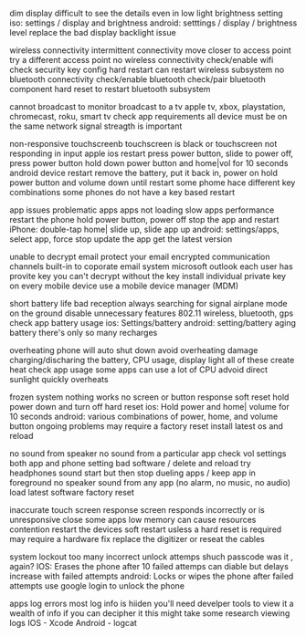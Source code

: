 dim display
	difficult to see the details
		even in low light 
	brightness setting
		iso: settings / display and brightness
		android: setttings / display / brightness level
	replace the bad display
		backlight issue


wireless connectivity
	intermittent connectivity
		move closer to access point
		try a different access point
	no wireless connectivity
		check/enable wifi
		check security key config
		hard restart can restart wireless subsystem
	no bluetooth connectivity
		check/enable bluetooth
		check/pair bluetooth component hard reset to restart bluetooth subsystem
		
		
cannot broadcast to monitor
	broadcast to a tv
		apple tv, xbox, playstation, chromecast, roku, smart tv
	check app requirements
	all device must be on the same network
	signal streagth is important

non-responsive touchscreenb
	touchscreen is black or touchscreen not responding in input
	apple ios restart 
		press power button, slide to power off, press power button
		hold down power button and home|vol for 10 seconds
	android device restart
		remove the battery, put it back in, power on
		hold power button and volume down until restart
			some phome hace different key combinations
			some phones do not have a key based restart
	
app issues
	problematic apps
		apps not loading
		slow apps performance 
	restart the phone
		hold power button, power off
	stop the app and restart
		iPhone: double-tap home| slide up, slide app up
		android: settings/apps, select app, force stop
	update the app
		get the latest version 


unable to decrypt email
	protect your email
		encrypted communication channels
	built-in to coporate email system
		 microsoft outlook
	each user has provite key
		you can't decrypt without the key
	install individual private key on every mobile device
		use a mobile device manager (MDM)



short battery  life 
	bad reception
		always searching for signal
		airplane mode on the ground
	disable unnecessary features
		802.11 wireless, bluetooth, gps
	check app battery usage
		ios: Settings/battery 
		android: setting/battery
	aging battery
		there's only so many recharges

overheating 
	phone will auto shut down
		avoid overheating damage
	charging/discharing  the battery, CPU usage, display light
		all of these create heat
	check app usage
		some apps can use a lot of CPU
	advoid direct sunlight
		quickly overheats



frozen system
	nothing works
		no screen or button response
	soft reset
		hold power down and turn off
	hard reset
		ios: Hold power and home| volume for 10 seconds
		android: various combinations of power, home, and volume button
	ongoing problems may require a factory reset
		install latest os and reload


no sound from speaker
	no sound from a particular app
		check vol settings
			both app and phone setting
		bad software / delete and reload
		try headphones
	sound start but then stop
		dueling apps / keep app in foreground
	no speaker sound from any app
	(no alarm, no music, no audio)		
		load latest software
		factory reset




inaccurate touch screen response
	screen responds incorrectly
		or is unresponsive 
	close some apps
		low memory can cause resources contention
	restart the devices
		soft restart usless a hard reset is required
	may require a hardware fix
		replace the digitizer or reseat the cables
		
system lockout
	too many incorrect unlock attemps
		shuch passcode was it , again?
	IOS: Erases the phone after 10 failed attemps
		can diable but delays increase with failed attempts
	android: Locks or wipes the phone after failed attempts
		use google login to unlock the phone

apps log errors 
	most log info is hiiden
		you'll need develper tools to view it
	a wealth of info
		if you can decipher it
		this might take some research
	viewing logs
		IOS - Xcode
		Android - logcat